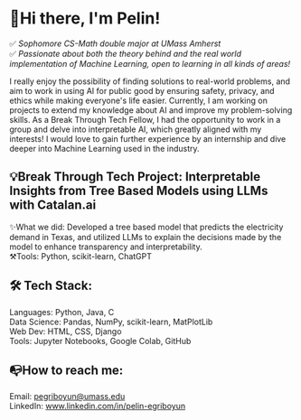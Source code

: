 
# 👋Hi there, I'm Pelin!
 ✅ _Sophomore CS-Math double major at UMass Amherst_\
 ✅ _Passionate about both the theory behind and the real world implementation of Machine Learning, open to learning in all kinds of areas!_

I really enjoy the possibility of finding solutions to real-world problems, and aim to work in using AI for public good by ensuring safety, privacy, and ethics while making everyone's life easier. Currently, I am working on projects to extend my knowledge about AI and improve my problem-solving skills. As a Break Through Tech Fellow, I had the opportunity to work in a group and delve into interpretable AI, which greatly aligned with my interests! I would love to gain further experience by an internship and dive deeper into Machine Learning used in the industry.

## 💡Break Through Tech Project: Interpretable Insights from Tree Based Models using LLMs with Catalan.ai
✨What we did: Developed a tree based model that predicts the electricity demand in Texas, and utilized LLMs to explain the decisions made by the model to enhance transparency and interpretability.\
⚒️Tools: Python, scikit-learn, ChatGPT

## 🛠 Tech Stack:
Languages: Python, Java, C\
Data Science: Pandas, NumPy, scikit-learn, MatPlotLib\
Web Dev: HTML, CSS, Django\
Tools: Jupyter Notebooks, Google Colab, GitHub

## 📭How to reach me:
Email: pegriboyun@umass.edu\
LinkedIn: www.linkedin.com/in/pelin-egriboyun










